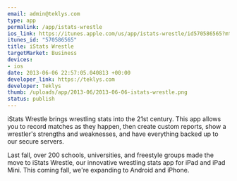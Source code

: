 ```yaml
--- 
email: admin@teklys.com
type: app
permalink: /app/istats-wrestle
ios_link: https://itunes.apple.com/us/app/istats-wrestle/id570586565?mt=8
itunes_id: "570586565"
title: iStats Wrestle
targetMarket: Business
devices: 
- ios
date: 2013-06-06 22:57:05.040813 +00:00
developer_link: https://teklys.com
developer: Teklys
thumb: /uploads/app/2013-06/2013-06-06-istats-wrestle.png
status: publish
---
```


iStats Wrestle brings wrestling stats into the 21st century. This app allows you to record matches as they happen, then create custom reports, show a wrestler's strengths and weaknesses, and have everything backed up to our secure servers.

Last fall, over 200 schools, universities, and freestyle groups made the move to iStats Wrestle, our innovative wrestling stats app for iPad and iPad Mini. This coming fall, we're expanding to Android and iPhone. 
